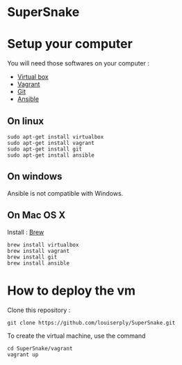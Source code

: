 # SuperSnake

Setup your computer
====================

You will need those softwares on your computer :

* [Virtual box](https://www.virtualbox.org/)
* [Vagrant](https://www.vagrantup.com/)
* [Git](https://git-scm.com/)
* [Ansible](https://www.ansible.com/)

On linux
---------

    sudo apt-get install virtualbox
    sudo apt-get install vagrant
    sudo apt-get install git
    sudo apt-get install ansible

On windows 
-----------

Ansible is not compatible with Windows.

On Mac OS X
-----------

Install : [Brew](http://brew.sh/index_fr.html)

    brew install virtualbox
    brew install vagrant
    brew install git
    brew install ansible
    
    
How to deploy the vm
================

Clone this repository :

    git clone https://github.com/louiserply/SuperSnake.git

To create the virtual machine, use the command

    cd SuperSnake/vagrant
    vagrant up











